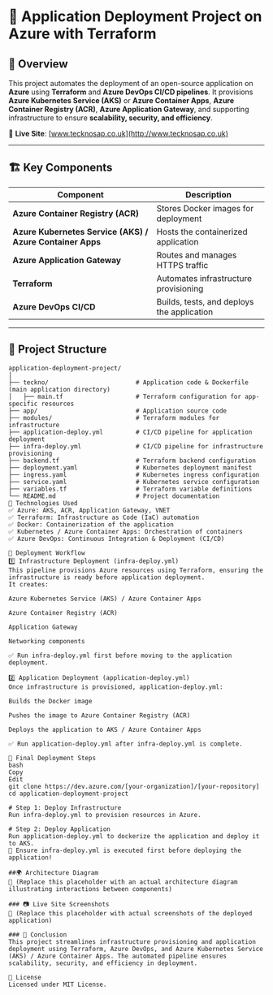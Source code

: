 # 🚀 **Application Deployment Project on Azure with Terraform**

## 📌 **Overview**  
This project automates the deployment of an open-source application on **Azure** using **Terraform** and **Azure DevOps CI/CD pipelines**. It provisions **Azure Kubernetes Service (AKS)** or **Azure Container Apps**, **Azure Container Registry (ACR)**, **Azure Application Gateway**, and supporting infrastructure to ensure **scalability, security, and efficiency**.

🔹 **Live Site**: [www.tecknosap.co.uk](http://www.tecknosap.co.uk)  

---

## 🏗 **Key Components**  
| Component | Description |
|-----------|------------|
| **Azure Container Registry (ACR)** | Stores Docker images for deployment |
| **Azure Kubernetes Service (AKS) / Azure Container Apps** | Hosts the containerized application |
| **Azure Application Gateway** | Routes and manages HTTPS traffic |
| **Terraform** | Automates infrastructure provisioning |
| **Azure DevOps CI/CD** | Builds, tests, and deploys the application |

---

## 📂 **Project Structure**  
```plaintext
application-deployment-project/
│
├── teckno/                        # Application code & Dockerfile (main application directory)
│   ├── main.tf                    # Terraform configuration for app-specific resources
├── app/                           # Application source code
├── modules/                       # Terraform modules for infrastructure
├── application-deploy.yml         # CI/CD pipeline for application deployment
├── infra-deploy.yml               # CI/CD pipeline for infrastructure provisioning
├── backend.tf                     # Terraform backend configuration
├── deployment.yaml                # Kubernetes deployment manifest
├── ingress.yaml                   # Kubernetes ingress configuration
├── service.yaml                   # Kubernetes service configuration
├── variables.tf                   # Terraform variable definitions
└── README.md                      # Project documentation
🔧 Technologies Used
✅ Azure: AKS, ACR, Application Gateway, VNET
✅ Terraform: Infrastructure as Code (IaC) automation
✅ Docker: Containerization of the application
✅ Kubernetes / Azure Container Apps: Orchestration of containers
✅ Azure DevOps: Continuous Integration & Deployment (CI/CD)

🚀 Deployment Workflow
1️⃣ Infrastructure Deployment (infra-deploy.yml)
This pipeline provisions Azure resources using Terraform, ensuring the infrastructure is ready before application deployment.
It creates:

Azure Kubernetes Service (AKS) / Azure Container Apps

Azure Container Registry (ACR)

Application Gateway

Networking components

✅ Run infra-deploy.yml first before moving to the application deployment.

2️⃣ Application Deployment (application-deploy.yml)
Once infrastructure is provisioned, application-deploy.yml:

Builds the Docker image

Pushes the image to Azure Container Registry (ACR)

Deploys the application to AKS / Azure Container Apps

✅ Run application-deploy.yml after infra-deploy.yml is complete.

🔗 Final Deployment Steps
bash
Copy
Edit
git clone https://dev.azure.com/[your-organization]/[your-repository]
cd application-deployment-project

# Step 1: Deploy Infrastructure
Run infra-deploy.yml to provision resources in Azure.

# Step 2: Deploy Application
Run application-deploy.yml to dockerize the application and deploy it to AKS.
📌 Ensure infra-deploy.yml is executed first before deploying the application!

##🌍 Architecture Diagram
📌 (Replace this placeholder with an actual architecture diagram illustrating interactions between components)

### 📷 Live Site Screenshots
📌 (Replace this placeholder with actual screenshots of the deployed application)

### 🏁 Conclusion
This project streamlines infrastructure provisioning and application deployment using Terraform, Azure DevOps, and Azure Kubernetes Service (AKS) / Azure Container Apps. The automated pipeline ensures scalability, security, and efficiency in deployment.

📜 License
Licensed under MIT License.

